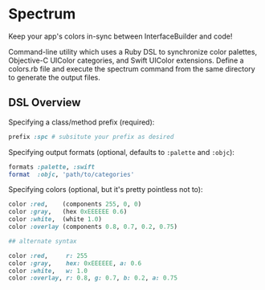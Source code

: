 Spectrum
========
Keep your app's colors in-sync between InterfaceBuilder and code!


Command-line utility which uses a Ruby DSL to synchronize color palettes, Objective-C UIColor categories, and Swift UIColor extensions. Define a colors.rb file and execute the spectrum command from the same directory to generate the output files.

## DSL Overview

Specifying a class/method prefix (required):
```ruby
prefix :spc # subsitute your prefix as desired
```

Specifying output formats (optional, defaults to `:palette` and `:objc`):
```ruby
formats :palette, :swift
format  :objc, 'path/to/categories'
```

Specifying colors (optional, but it's pretty pointless not to):
```ruby
color :red,    (components 255, 0, 0)
color :gray,   (hex 0xEEEEEE 0.6)
color :white,  (white 1.0)
color :overlay (components 0.8, 0.7, 0.2, 0.75)

## alternate syntax

color :red,     r: 255
color :gray,    hex: 0xEEEEEE, a: 0.6
color :white,   w: 1.0
color :overlay, r: 0.8, g: 0.7, b: 0.2, a: 0.75
```
